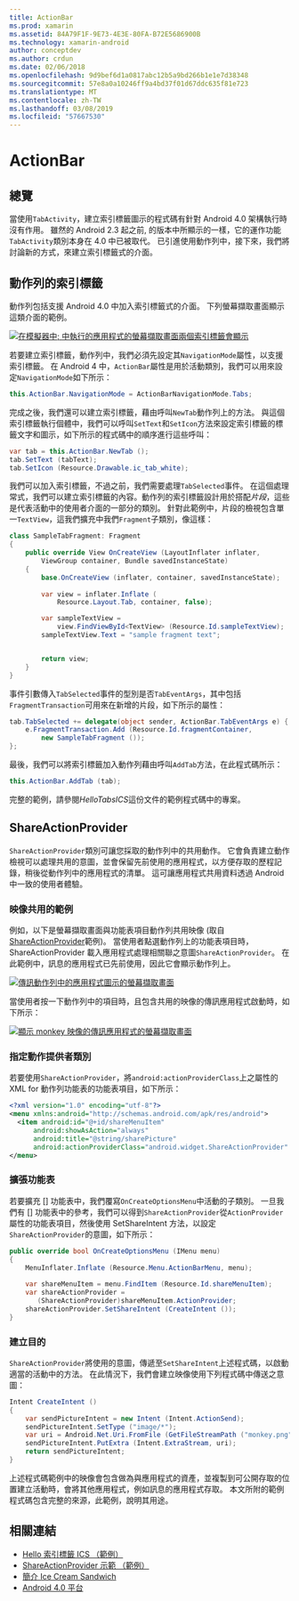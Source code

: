 ```yaml
---
title: ActionBar
ms.prod: xamarin
ms.assetid: 84A79F1F-9E73-4E3E-80FA-B72E5686900B
ms.technology: xamarin-android
author: conceptdev
ms.author: crdun
ms.date: 02/06/2018
ms.openlocfilehash: 9d9bef6d1a0817abc12b5a9bd266b1e1e7d38348
ms.sourcegitcommit: 57e8a0a10246ff9a4bd37f01d67ddc635f81e723
ms.translationtype: MT
ms.contentlocale: zh-TW
ms.lasthandoff: 03/08/2019
ms.locfileid: "57667530"
---
```

# <a name="actionbar"></a>ActionBar


## <a name="overview"></a>總覽

當使用`TabActivity`，建立索引標籤圖示的程式碼有針對 Android 4.0 架構執行時沒有作用。 雖然的 Android 2.3 起之前, 的版本中所顯示的一樣，它的運作功能`TabActivity`類別本身在 4.0 中已被取代。 已引進使用動作列中，接下來，我們將討論新的方式，來建立索引標籤式的介面。


## <a name="action-bar-tabs"></a>動作列的索引標籤

動作列包括支援 Android 4.0 中加入索引標籤式的介面。
下列螢幕擷取畫面顯示這類介面的範例。

[![在模擬器中; 中執行的應用程式的螢幕擷取畫面兩個索引標籤會顯示](action-bar-images/25-actionbartabs.png)](action-bar-images/25-actionbartabs.png#lightbox)

若要建立索引標籤，動作列中，我們必須先設定其`NavigationMode`屬性，以支援索引標籤。 在 Android 4 中，`ActionBar`屬性是用於活動類別，我們可以用來設定`NavigationMode`如下所示：

```csharp
this.ActionBar.NavigationMode = ActionBarNavigationMode.Tabs;
```

完成之後，我們還可以建立索引標籤，藉由呼叫`NewTab`動作列上的方法。 與這個索引標籤執行個體中，我們可以呼叫`SetText`和`SetIcon`方法來設定索引標籤的標籤文字和圖示，如下所示的程式碼中的順序進行這些呼叫：

```csharp
var tab = this.ActionBar.NewTab ();
tab.SetText (tabText);
tab.SetIcon (Resource.Drawable.ic_tab_white);
```

我們可以加入索引標籤，不過之前，我們需要處理`TabSelected`事件。 在這個處理常式，我們可以建立索引標籤的內容。動作列的索引標籤設計用於搭配*片段*，這些是代表活動中的使用者介面的一部分的類別。 針對此範例中，片段的檢視包含單一`TextView`，這我們擴充中我們`Fragment`子類別，像這樣：

```csharp
class SampleTabFragment: Fragment
{           
    public override View OnCreateView (LayoutInflater inflater,
        ViewGroup container, Bundle savedInstanceState)
    {
        base.OnCreateView (inflater, container, savedInstanceState);
       
        var view = inflater.Inflate (
            Resource.Layout.Tab, container, false);

        var sampleTextView =
            view.FindViewById<TextView> (Resource.Id.sampleTextView);            
        sampleTextView.Text = "sample fragment text";


        return view;
    }
}
```

事件引數傳入`TabSelected`事件的型別是否`TabEventArgs`，其中包括`FragmentTransaction`可用來在新增的片段，如下所示的屬性：

```csharp
tab.TabSelected += delegate(object sender, ActionBar.TabEventArgs e) {             
    e.FragmentTransaction.Add (Resource.Id.fragmentContainer,
        new SampleTabFragment ());
};
```

最後，我們可以將索引標籤加入動作列藉由呼叫`AddTab`方法，在此程式碼所示：

```csharp
this.ActionBar.AddTab (tab);
```

完整的範例，請參閱*HelloTabsICS*這份文件的範例程式碼中的專案。


## <a name="shareactionprovider"></a>ShareActionProvider

`ShareActionProvider`類別可讓您採取的動作列中的共用動作。 它會負責建立動作檢視可以處理共用的意圖，並會保留先前使用的應用程式，以方便存取的歷程記錄，稍後從動作列中的應用程式的清單。 這可讓應用程式共用資料透過 Android 中一致的使用者體驗。


### <a name="image-sharing-example"></a>映像共用的範例

例如，以下是螢幕擷取畫面與功能表項目動作列共用映像 (取自[ShareActionProvider](https://developer.xamarin.com/samples/monodroid/ShareActionProviderDemo/)範例)。 當使用者點選動作列上的功能表項目時，ShareActionProvider 載入應用程式處理相關聯之意圖`ShareActionProvider`。 在此範例中，訊息的應用程式已先前使用，因此它會顯示動作列上。

[![傳訊動作列中的應用程式圖示的螢幕擷取畫面](action-bar-images/09-shareactionprovider.png)](action-bar-images/09-shareactionprovider.png#lightbox)


當使用者按一下動作列中的項目時，且包含共用的映像的傳訊應用程式啟動時，如下所示：

[![顯示 monkey 映像的傳訊應用程式的螢幕擷取畫面](action-bar-images/10-messagewithimage.png)](action-bar-images/10-messagewithimage.png#lightbox)


### <a name="specifying-the-action-provider-class"></a>指定動作提供者類別

若要使用`ShareActionProvider`，將`android:actionProviderClass`上之屬性的 XML for 動作列功能表的功能表項目，如下所示：

```xml
<?xml version="1.0" encoding="utf-8"?>
<menu xmlns:android="http://schemas.android.com/apk/res/android">
  <item android:id="@+id/shareMenuItem"
      android:showAsAction="always"
      android:title="@string/sharePicture"
      android:actionProviderClass="android.widget.ShareActionProvider" />
</menu>
```


### <a name="inflating-the-menu"></a>擴張功能表

若要擴充 [] 功能表中，我們覆寫`OnCreateOptionsMenu`中活動的子類別。 一旦我們有 [] 功能表中的參考，我們可以得到`ShareActionProvider`從`ActionProvider`屬性的功能表項目，然後使用 SetShareIntent 方法，以設定`ShareActionProvider`的意圖，如下所示：

```csharp
public override bool OnCreateOptionsMenu (IMenu menu)
{
    MenuInflater.Inflate (Resource.Menu.ActionBarMenu, menu);       
           
    var shareMenuItem = menu.FindItem (Resource.Id.shareMenuItem);           
    var shareActionProvider =
       (ShareActionProvider)shareMenuItem.ActionProvider;
    shareActionProvider.SetShareIntent (CreateIntent ());
}
```


### <a name="creating-the-intent"></a>建立目的

`ShareActionProvider`將使用的意圖，傳遞至`SetShareIntent`上述程式碼，以啟動適當的活動中的方法。 在此情況下，我們會建立映像使用下列程式碼中傳送之意圖：

```csharp
Intent CreateIntent ()
{  
    var sendPictureIntent = new Intent (Intent.ActionSend);
    sendPictureIntent.SetType ("image/*");
    var uri = Android.Net.Uri.FromFile (GetFileStreamPath ("monkey.png"));          
    sendPictureIntent.PutExtra (Intent.ExtraStream, uri);
    return sendPictureIntent;
}
```

上述程式碼範例中的映像會包含做為與應用程式的資產，並複製到可公開存取的位置建立活動時，會將其他應用程式，例如訊息的應用程式存取。 本文所附的範例程式碼包含完整的來源，此範例，說明其用途。



## <a name="related-links"></a>相關連結

- [Hello 索引標籤 ICS （範例）](https://developer.xamarin.com/samples/HelloTabsICS/)
- [ShareActionProvider 示範 （範例）](https://developer.xamarin.com/samples/monodroid/ShareActionProviderDemo/)
- [簡介 Ice Cream Sandwich](http://www.android.com/about/ice-cream-sandwich/)
- [Android 4.0 平台](https://developer.android.com/sdk/android-4.0.html)
